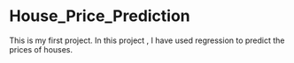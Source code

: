 # House_Price_Prediction
This is my first project. In this project , I have used regression to predict the prices of houses.
